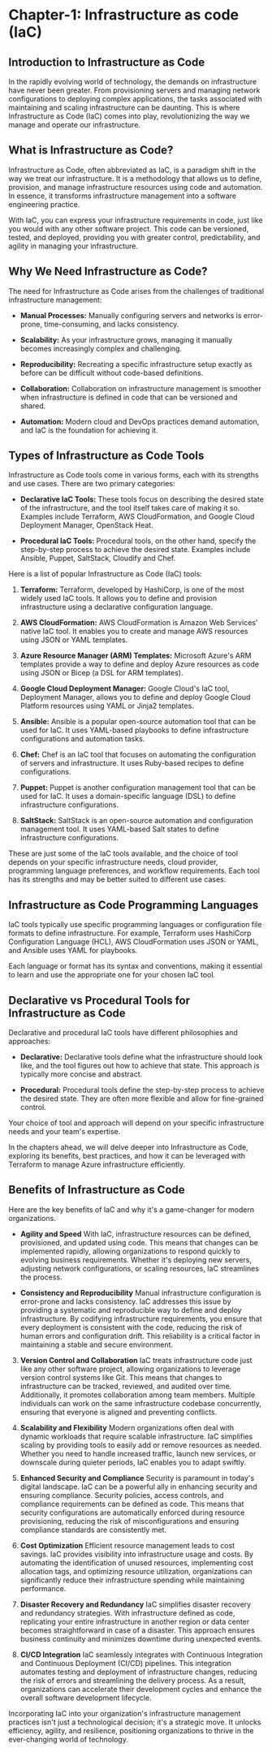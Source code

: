 # **Chapter-1: Infrastructure as code (IaC)**

## Introduction to Infrastructure as Code

In the rapidly evolving world of technology, the demands on infrastructure have never been greater. From provisioning servers and managing network configurations to deploying complex applications, the tasks associated with maintaining and scaling infrastructure can be daunting. This is where Infrastructure as Code (IaC) comes into play, revolutionizing the way we manage and operate our infrastructure.

## What is Infrastructure as Code?

Infrastructure as Code, often abbreviated as IaC, is a paradigm shift in the way we treat our infrastructure. It is a methodology that allows us to define, provision, and manage infrastructure resources using code and automation. In essence, it transforms infrastructure management into a software engineering practice.

With IaC, you can express your infrastructure requirements in code, just like you would with any other software project. This code can be versioned, tested, and deployed, providing you with greater control, predictability, and agility in managing your infrastructure.

## Why We Need Infrastructure as Code?

The need for Infrastructure as Code arises from the challenges of traditional infrastructure management:

- **Manual Processes:** Manually configuring servers and networks is error-prone, time-consuming, and lacks consistency.
  
- **Scalability:** As your infrastructure grows, managing it manually becomes increasingly complex and challenging.

- **Reproducibility:** Recreating a specific infrastructure setup exactly as before can be difficult without code-based definitions.

- **Collaboration:** Collaboration on infrastructure management is smoother when infrastructure is defined in code that can be versioned and shared.

- **Automation:** Modern cloud and DevOps practices demand automation, and IaC is the foundation for achieving it.

## Types of Infrastructure as Code Tools

Infrastructure as Code tools come in various forms, each with its strengths and use cases. There are two primary categories:

- **Declarative IaC Tools:** These tools focus on describing the desired state of the infrastructure, and the tool itself takes care of making it so. Examples include Terraform, AWS CloudFormation, and Google Cloud Deployment Manager, OpenStack Heat.

- **Procedural IaC Tools:** Procedural tools, on the other hand, specify the step-by-step process to achieve the desired state. Examples include Ansible, Puppet, SaltStack, Cloudify and Chef.

Here is a list of popular Infrastructure as Code (IaC) tools:

1. **Terraform:** Terraform, developed by HashiCorp, is one of the most widely used IaC tools. It allows you to define and provision infrastructure using a declarative configuration language.

2. **AWS CloudFormation:** AWS CloudFormation is Amazon Web Services' native IaC tool. It enables you to create and manage AWS resources using JSON or YAML templates.

3. **Azure Resource Manager (ARM) Templates:** Microsoft Azure's ARM templates provide a way to define and deploy Azure resources as code using JSON or Bicep (a DSL for ARM templates).

4. **Google Cloud Deployment Manager:** Google Cloud's IaC tool, Deployment Manager, allows you to define and deploy Google Cloud Platform resources using YAML or Jinja2 templates.

5. **Ansible:** Ansible is a popular open-source automation tool that can be used for IaC. It uses YAML-based playbooks to define infrastructure configurations and automation tasks.

6. **Chef:** Chef is an IaC tool that focuses on automating the configuration of servers and infrastructure. It uses Ruby-based recipes to define configurations.

7. **Puppet:** Puppet is another configuration management tool that can be used for IaC. It uses a domain-specific language (DSL) to define infrastructure configurations.

8. **SaltStack:** SaltStack is an open-source automation and configuration management tool. It uses YAML-based Salt states to define infrastructure configurations.


These are just some of the IaC tools available, and the choice of tool depends on your specific infrastructure needs, cloud provider, programming language preferences, and workflow requirements. Each tool has its strengths and may be better suited to different use cases.


## Infrastructure as Code Programming Languages

IaC tools typically use specific programming languages or configuration file formats to define infrastructure. For example, Terraform uses HashiCorp Configuration Language (HCL), AWS CloudFormation uses JSON or YAML, and Ansible uses YAML for playbooks.

Each language or format has its syntax and conventions, making it essential to learn and use the appropriate one for your chosen IaC tool.

## Declarative vs Procedural Tools for Infrastructure as Code

Declarative and procedural IaC tools have different philosophies and approaches:

- **Declarative:** Declarative tools define what the infrastructure should look like, and the tool figures out how to achieve that state. This approach is typically more concise and abstract.

- **Procedural:** Procedural tools define the step-by-step process to achieve the desired state. They are often more flexible and allow for fine-grained control.

Your choice of tool and approach will depend on your specific infrastructure needs and your team's expertise.

In the chapters ahead, we will delve deeper into Infrastructure as Code, exploring its benefits, best practices, and how it can be leveraged with Terraform to manage Azure infrastructure efficiently.


## Benefits of Infrastructure as Code

Here are the key benefits of IaC and why it's a game-changer for modern organizations.

- **Agility and Speed**
With IaC, infrastructure resources can be defined, provisioned, and updated using code. This means that changes can be implemented rapidly, allowing organizations to respond quickly to evolving business requirements. Whether it's deploying new servers, adjusting network configurations, or scaling resources, IaC streamlines the process.

- **Consistency and Reproducibility**
Manual infrastructure configuration is error-prone and lacks consistency. IaC addresses this issue by providing a systematic and reproducible way to define and deploy infrastructure. By codifying infrastructure requirements, you ensure that every deployment is consistent with the code, reducing the risk of human errors and configuration drift. This reliability is a critical factor in maintaining a stable and secure environment.

3. **Version Control and Collaboration**
IaC treats infrastructure code just like any other software project, allowing organizations to leverage version control systems like Git. This means that changes to infrastructure can be tracked, reviewed, and audited over time. Additionally, it promotes collaboration among team members. Multiple individuals can work on the same infrastructure codebase concurrently, ensuring that everyone is aligned and preventing conflicts.

4. **Scalability and Flexibility**
Modern organizations often deal with dynamic workloads that require scalable infrastructure. IaC simplifies scaling by providing tools to easily add or remove resources as needed. Whether you need to handle increased traffic, launch new services, or downscale during quieter periods, IaC enables you to adapt swiftly.

5. **Enhanced Security and Compliance**
Security is paramount in today's digital landscape. IaC can be a powerful ally in enhancing security and ensuring compliance. Security policies, access controls, and compliance requirements can be defined as code. This means that security configurations are automatically enforced during resource provisioning, reducing the risk of misconfigurations and ensuring compliance standards are consistently met.

6. **Cost Optimization**
Efficient resource management leads to cost savings. IaC provides visibility into infrastructure usage and costs. By automating the identification of unused resources, implementing cost allocation tags, and optimizing resource utilization, organizations can significantly reduce their infrastructure spending while maintaining performance.

7. **Disaster Recovery and Redundancy**
IaC simplifies disaster recovery and redundancy strategies. With infrastructure defined as code, replicating your entire infrastructure in another region or data center becomes straightforward in case of a disaster. This approach ensures business continuity and minimizes downtime during unexpected events.

8. **CI/CD Integration**
IaC seamlessly integrates with Continuous Integration and Continuous Deployment (CI/CD) pipelines. This integration automates testing and deployment of infrastructure changes, reducing the risk of errors and streamlining the delivery process. As a result, organizations can accelerate their development cycles and enhance the overall software development lifecycle.

Incorporating IaC into your organization's infrastructure management practices isn't just a technological decision; it's a strategic move. It unlocks efficiency, agility, and resilience, positioning organizations to thrive in the ever-changing world of technology.

